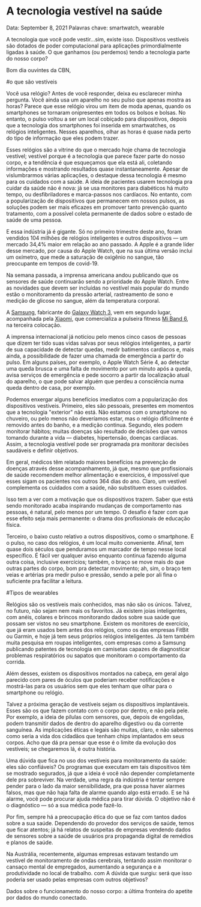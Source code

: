 # A tecnologia vestível na saúde

Data: September 8, 2021
Palavras chave: smartwatch, wearable

A tecnologia que você pode vestir...sim, existe isso. Dispositivos vestíveis são dotados de poder computacional para aplicações primordialmente ligadas à saúde. O que ganhamos (ou perdemos) tendo a tecnologia parte do nosso corpo?

Bom dia ouvintes da CBN,

#o que são vestíveis

Você usa relógio? Antes de você responder, deixa eu esclarecer minha pergunta. Você ainda usa um aparelho no seu pulso que apenas mostra as horas? Parece que esse relógio virou um item de moda apenas, quando os smartphones se tornaram onipresentes em todos os bolsos e bolsas. No entanto, o pulso voltou a ser um local cobiçado para dispositivos, depois que a tecnologia dos smartphones foi inserida em smartwatches, os relógios inteligentes. Nesses aparelhos, olhar as horas é quase nada perto do tipo de informação que eles podem trazer.

Esses relógios são a vitrine do que o mercado hoje chama de tecnologia vestível; vestível porque é a tecnologia que parece fazer parte do nosso corpo, e a tendência é que esqueçamos que ela está ali, coletando informações e mostrando resultados quase instantaneamente. Apesar de vislumbrarmos várias aplicações, o destaque dessa tecnologia é mesmo para os cuidados com a saúde. A ideia de pacientes usarem tecnologia pra cuidar da saúde não é nova: já se usa monitores para diabéticos há muito tempo, ou desfibriladores e marca-passos nos cardíacos. No entanto, com a popularização de dispositivos que permanecem em nossos pulsos, as soluções podem ser mais eficazes em promover tanto prevenção quanto tratamento, com a possível coleta permanente de dados sobre o estado de saúde de uma pessoa. 

E essa indústria já é gigante. Só no primeiro trimestre deste ano, foram vendidos 104 milhões de relógios inteligentes e outros dispositivos — um mercado 34,4% maior em relação ao ano passado. A Apple é a grande líder desse mercado, por causa do Apple Watch, que na sua última versão inclui um oxímetro, que mede a saturação de oxigênio no sangue, tão preocupante em tempos de covid-19. 

Na semana passada, a imprensa americana andou publicando que os sensores de saúde continuarão sendo a prioridade do Apple Watch. Entre as novidades que devem ser incluídas no vestível mais popular do mundo estão o monitoramento da pressão arterial, rastreamento de sono e medição de glicose no sangue, além da temperatura corporal.

A [Samsung](https://tecnoblog.net/sobre/samsung/), fabricante do [Galaxy Watch 3](https://tecnoblog.net/364011/samsung-galaxy-watch-3-review/), vem em segundo lugar, acompanhada pela [Xiaomi](https://tecnoblog.net/sobre/xiaomi/), que comercializa a pulseira fitness [Mi Band 6](https://tecnoblog.net/449922/xiaomi-mi-band-6-review/), na terceira colocação.

A imprensa internacional já noticiou pelo menos cinco casos de pessoas que dizem ter tido suas vidas salvas por seus relógios inteligentes, a partir de sua capacidade de detectar quedas, medir batimentos cardíacos e, mais ainda, a possibilidade de fazer uma chamada de emergência a partir do pulso. Em alguns países, por exemplo, o Apple Watch Série 4, ao detectar uma queda brusca e uma falta de movimento por um minuto após a queda, avisa serviços de emergência e pede socorro a partir da localização atual do aparelho, o que pode salvar alguém que perdeu a consciência numa queda dentro de casa, por exemplo.

Podemos enxergar alguns benefícios imediatos com a popularização dos dispositivos vestíveis. Primeiro, eles são pessoais, presentes em momentos que a tecnologia "exterior" não está. Não estamos com o smartphone no chuveiro, ou pelo menos não deveríamos estar, mas o relógio dificilmente é removido antes do banho, e a medição continua. Segundo, eles podem monitorar hábitos; muitas doenças são resultado de decisões que vamos tomando durante a vida — diabetes, hipertensão, doenças cardíacas. Assim, a tecnologia vestível pode ser programada pra monitorar decisões saudáveis e definir objetivos. 

Em geral, médicos têm relatado maiores benefícios na prevenção de doenças através desse acompanhamento, já que, mesmo que profissionais de saúde recomendem melhor alimentação e exercícios, é impossível que esses sigam os pacientes nos outros 364 dias do ano. Claro, um vestível complementa os cuidados com a saúde, não substituem esses cuidados. 

Isso tem a ver com a motivação que os dispositivos trazem. Saber que está sendo monitorado acaba inspirando mudanças de comportamento nas pessoas, é natural, pelo menos por um tempo. O desafio é fazer com que esse efeito seja mais permanente: o drama dos profissionais de educação física.

Terceiro, o baixo custo relativo a outros dispositivos, como o smartphone. E o pulso, no caso dos relógios, é um local muito conveniente. Afinal, tem quase dois séculos que penduramos um marcador de tempo nesse local específico. É fácil ver qualquer aviso enquanto continua fazendo alguma outra coisa, inclusive exercícios; também, o braço se move mais do que outras partes do corpo, bom pra detectar movimento; ah, sim, o braço tem veias e artérias pra medir pulso e pressão, sendo a pele por ali fina o suficiente pra facilitar a leitura.

#Tipos de wearables

Relógios são os vestíveis mais conhecidos, mas não são os únicos. Talvez, no futuro, não sejam nem mais os favoritos. Já existem joias inteligentes, com anéis, colares e brincos monitorando dados sobre sua saúde que possam ser vistos no seu smartphone. Existem os monitores de exercício, que já eram usados bem antes dos relógios, como os das empresas FitBit ou Garmin, e hoje já tem seus próprios relógios inteligentes. Já tem também muita pesquisa em roupas inteligentes, com empresas como a Samsung publicando patentes de tecnologia em camisetas capazes de diagnosticar problemas respiratórios ou sapatos que monitoram o comportamento da corrida.

Além desses, existem os dispositivos montados na cabeça, em geral algo parecido com pares de óculos que poderiam receber notificações e mostrá-las para os usuários sem que eles tenham que olhar para o smartphone ou relógio.

Talvez a próxima geração de vestíveis sejam os dispositivos implantáveis. Esses são os que fazem contato com o corpo por dentro, e não pela pele. Por exemplo, a ideia de pílulas com sensores, que, depois de engolidas, podem transmitir dados de dentro do aparelho digestivo ou da corrente sanguínea. As implicações éticas e legais são muitas, claro, e não sabemos como seria a vida dos cidadãos que tenham chips implantados em seus corpos. Acho que dá pra pensar que esse é o limite da evolução dos vestíveis; se chegaremos lá, é outra história.

Uma dúvida que fica no uso dos vestíveis para monitoramento da saúde: eles são confiáveis? Os programas que executam em tais dispositivos têm se mostrado segurados, já que a ideia é você não depender completamente dele pra sobreviver. Na verdade, uma regra da indústria é tentar sempre pender para o lado da maior sensibilidade, pra que possa haver alarmes falsos, mas que não haja falta de alarme quando algo está errado. E se há alarme, você pode procurar ajuda médica para tirar dúvida. O objetivo não é o diagnóstico — só a sua médica pode fazê-lo.

Por fim, sempre há a preocupação ética do que se faz com tantos dados sobre a sua saúde. Dependendo do provedor dos serviços de saúde, temos que ficar atentos; já há relatos de suspeitas de empresas vendendo dados de sensores sobre a saúde de usuários pra propaganda digital de remédios e planos de saúde.

Na Austrália, recentemente, algumas empresas estavam testando um vestível de monitoramento de ondas cerebrais, tentando assim monitorar o cansaço mental de empregados, aumentando a segurança e a produtividade no local de trabalho. com A dúvida que surgiu: será que isso poderia ser usado pelas empresas com outros objetivos? 

Dados sobre o funcionamento do nosso corpo: a última fronteira do apetite por dados do mundo conectado.